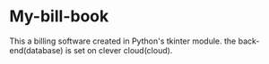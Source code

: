 # My-bill-book
This a billing software created in Python's tkinter module. the back-end(database) is set on clever cloud(cloud).
